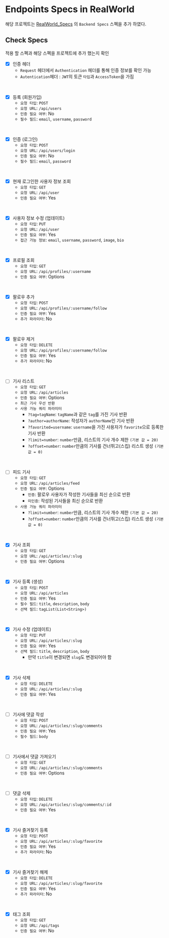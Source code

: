 # Endpoints Specs in RealWorld
해당 프로젝트는 [RealWorld_Specs](https://realworld-docs.netlify.app/docs/specs/backend-specs/endpoints) 의 `Backend Specs` 스펙을 추가 하였다.
## Check Specs
적용 할 스펙과 해당 스펙을 프로젝트에 추가 했는지 확인
- [x] 인증 헤더
  - `Request` 헤더에서 `Authentication` 헤더를 통해 인증 정보를 확인 가능
  - `Autentication`헤더 : `JWT`의 토큰 `타입`과 `AccessToken`을 가짐  
<br/>

- [x] 등록 (회원가입)
  - `요청 타입`: `POST`
  - `요청 URL`: `/api/users`
  - `인증 필요 여부`: No
  - `필수 필드`: `email`, `username`, `password`  
<br/>

- [x] 인증 (로그인)
  - `요청 타입`: `POST`
  - `요청 URL`: `/api/users/login`
  - `인증 필요 여부`: No
  - `필수 필드`: `email`, `password`  
<br/>

- [x] 현재 로그인한 사용자 정보 조회
    - `요청 타입`: `GET`
    - `요청 URL`: `/api/user`
    - `인증 필요 여부`: Yes  
<br/>

- [x] 사용자 정보 수정 (업데이트)
    - `요청 타입`: `PUT`
    - `요청 URL`: `/api/user`
    - `인증 필요 여부`: Yes
    - `접근 가능 정보`: `email`, `username`, `password`, `image`, `bio`  
<br/>

- [x] 프로필 조회
  - `요청 타입`: `GET`
  - `요청 URL`: `/api/profiles/:username`
  - `인증 필요 여부`: Options  
<br/>

- [x] 팔로우 추가
  - `요청 타입`: `POST`
  - `요청 URL`: `/api/profiles/:username/follow`
  - `인증 필요 여부`: Yes
  - `추가 파라미터`: No  
<br/>

- [x] 팔로우 제거
  - `요청 타입`: `DELETE`
  - `요청 URL`: `/api/profiles/:username/follow`
  - `인증 필요 여부`: Yes
  - `추가 파라미터`: No  
<br/>

- [ ] 기사 리스트
  - `요청 타입`: `GET`
  - `요청 URL`: `/api/articles`
  - `인증 필요 여부`: Options
  - `최근 기사 우선 반환`
  - `사용 가능 쿼리 파라미터`
    - `?tag=tagName`: `tagName`과 같은 `tag`를 가진 기사 반환
    - `?author=authorName`: 작성자가 `authorName`인 기사 반환
    - `?favorited=username`: `username`을 가진 사용자가 `favorite`으로 등록한 기사 반환
    - `?limit=number`: `number`만큼, 리스트의 기사 개수 제한 `(기본 값 = 20)`
    - `?offset=number`: `number`만큼의 기사를 건너뛰고(스킵) 리스트 생성 `(기본 값 = 0)`  
<br/>

- [ ] 피드 기사
  - `요청 타입`: `GET`
  - `요청 URL`: `/api/articles/feed`
  - `인증 필요 여부`: Options
    - `인증`: 팔로우 사용자가 작성한 기사들을 최신 순으로 반환
    - `미인증`: 작성된 기사들을 최신 순으로 반환
  - `사용 가능 쿼리 파라미터`
    - `?limit=number`: `number`만큼, 리스트의 기사 개수 제한 `(기본 값 = 20)`
    - `?offset=number`: `number`만큼의 기사를 건너뛰고(스킵) 리스트 생성 `(기본 값 = 0)`  
<br/>

- [x] 기사 조회
  - `요청 타입`: `GET`
  - `요청 URL`: `/api/articles/:slug`
  - `인증 필요 여부`: Options    
<br/>

- [x] 기사 등록 (생성)
  - `요청 타입`: `POST`
  - `요청 URL`: `/api/articles`
  - `인증 필요 여부`: Yes
  - `필수 필드`: `title`, `description`, `body`
  - `선택 필드`: `tagList(List<String>)`  
<br/>

- [x] 기사 수정 (업데이트)
  - `요청 타입`: `PUT`
  - `요청 URL`: `/api/articles/:slug`
  - `인증 필요 여부`: Yes
  - `선택 필드`: `title`, `description`, `body`
    - 만약 `title`이 변경되면 `slug`도 변경되어야 함  
<br/>

- [x] 기사 삭제
  - `요청 타입`: `DELETE`
  - `요청 URL`: `/api/articles/:slug`
  - `인증 필요 여부`: Yes    
<br/>

- [ ] 기사에 댓글 작성
  - `요청 타입`: `POST`
  - `요청 URL`: `/api/articles/:slug/comments`
  - `인증 필요 여부`: Yes
  - `필수 필드`: `body`  
<br/>

- [ ] 기사에서 댓글 가져오기
  - `요청 타입`: `GET`
  - `요청 URL`: `/api/articles/:slug/comments`
  - `인증 필요 여부`: Options    
<br/>

- [ ] 댓글 삭제
  - `요청 타입`: `DELETE`
  - `요청 URL`: `/api/articles/:slug/comments/:id`
  - `인증 필요 여부`: Yes    
<br/>

- [x] 기사 즐겨찾기 등록
  - `요청 타입`: `POST`
  - `요청 URL`: `/api/articles/:slug/favorite`
  - `인증 필요 여부`: Yes
  - `추가 파라미터`: No  
<br/>

- [x] 기사 즐겨찾기 해제
  - `요청 타입`: `DELETE`
  - `요청 URL`: `/api/articles/:slug/favorite`
  - `인증 필요 여부`: Yes
  - `추가 파라미터`: No  
<br/>

- [x] 태그 조회
  - `요청 타입`: `GET`
  - `요청 URL`: `/api/tags`
  - `인증 필요 여부`: No